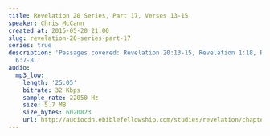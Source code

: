 ```yaml
---
title: Revelation 20 Series, Part 17, Verses 13-15
speaker: Chris McCann
created_at: 2015-05-20 21:00
slug: revelation-20-series-part-17
series: true
description: 'Passages covered: Revelation 20:13-15, Revelation 1:18, Revelation 9:1-2  Revelation
  6:7-8.'
audio:
  mp3_low:
    length: '25:05'
    bitrate: 32 Kbps
    sample_rate: 22050 Hz
    size: 5.7 MB
    size_bytes: 6020823
    url: http://audiocdn.ebiblefellowship.com/studies/revelation/chapter-20/2015.05.20_McCann_-_Revelation_20_Series_Part_17.mp3
---
```

